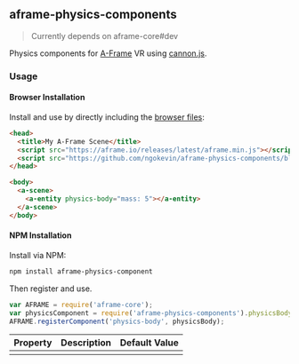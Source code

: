 ## aframe-physics-components

> Currently depends on aframe-core#dev

Physics components for [A-Frame](https://aframe.io) VR using [cannon.js](http://schteppe.github.io/cannon.js/).

### Usage

#### Browser Installation

Install and use by directly including the [browser files](dist):

```html
<head>
  <title>My A-Frame Scene</title>
  <script src="https://aframe.io/releases/latest/aframe.min.js"></script>
  <script src="https://github.com/ngokevin/aframe-physics-components/blob/master/dist/aframe-physics-component.min.js"></script>
</head>

<body>
  <a-scene>
    <a-entity physics-body="mass: 5"></a-entity>
  </a-scene>
</body>
```

#### NPM Installation

Install via NPM:

```bash
npm install aframe-physics-component
```

Then register and use.

```js
var AFRAME = require('aframe-core');
var physicsComponent = require('aframe-physics-components').physicsBodyComponent;
AFRAME.registerComponent('physics-body', physicsBody);
```

| Property | Description | Default Value |
| -------- | ----------- | ------------- |
|          |             |               |
